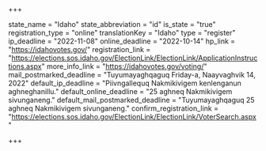 +++

state_name = "Idaho"
state_abbreviation = "id"
is_state = "true"
registration_type = "online"
translationKey = "Idaho"
type = "register"
ip_deadline = "2022-11-08"
online_deadline = "2022-10-14"
hp_link = "https://idahovotes.gov/"
registration_link = "https://elections.sos.idaho.gov/ElectionLink/ElectionLink/ApplicationInstructions.aspx"
more_info_link = "https://idahovotes.gov/voting/"
mail_postmarked_deadline = "Tuyumayaghqaguq Friday-a, Naayvaghvik 14, 2022"
default_ip_deadline = "Piivngallequq Nakmikivigem kenlenganun aghneghanillu."
default_online_deadline = "25 aghneq Nakmikivigem sivunganeng."
default_mail_postmarked_deadline = "Tuyumayaghqaguq 25 aghneq Nakmikivigem sivunganeng."
confirm_registration_link = "https://elections.sos.idaho.gov/ElectionLink/ElectionLink/VoterSearch.aspx"

+++